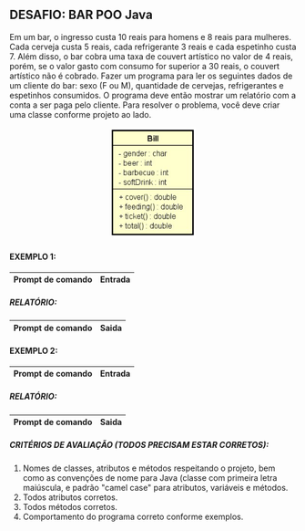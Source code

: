 ## DESAFIO: BAR POO Java

Em um bar, o ingresso custa 10 reais para homens e 8 reais para mulheres.
Cada cerveja custa 5 reais, cada refrigerante 3 reais e cada espetinho custa 7.
Além disso, o bar cobra uma taxa de couvert artístico no valor de 4 reais,
porém, se o valor gasto com consumo for superior a 30 reais, o couvert artístico não é cobrado.
Fazer um programa para ler os seguintes dados de um cliente do bar: sexo (F ou M), quantidade de cervejas, refrigerantes e espetinhos consumidos.
O programa deve então mostrar um relatório com a conta a ser paga pelo cliente.
Para resolver o problema, você deve criar uma classe conforme projeto ao lado.

<div align="center">
<img alt="Logo 003 - Desafio Bar POO Java" title="Logo 003 - Desafio Bar POO Java" width="150px" src="https://github.com/jciterceros/DevSuperior/blob/main/01%20-%20Java%20e%20Programacao%20Orientada%20a%20Objetos%20Expert/003%20-%20Desafio%20Bar%20POO/src/assets/ModelBar.png">
</div>

#### EXEMPLO 1:

| Prompt de comando | Entrada |
| ----------------- | ------: |

##### RELATÓRIO:

| Prompt de comando | Saida |
| ----------------- | ----: |

#### EXEMPLO 2:

| Prompt de comando | Entrada |
| ----------------- | ------: |

##### RELATÓRIO:

| Prompt de comando | Saida |
| ----------------- | ----: |

##### CRITÉRIOS DE AVALIAÇÃO (TODOS PRECISAM ESTAR CORRETOS):

1. Nomes de classes, atributos e métodos respeitando o projeto, bem como as convenções de nome para Java
   (classe com primeira letra maiúscula, e padrão "camel case" para atributos, variáveis e métodos.
2. Todos atributos corretos.
3. Todos métodos corretos.
4. Comportamento do programa correto conforme exemplos.
